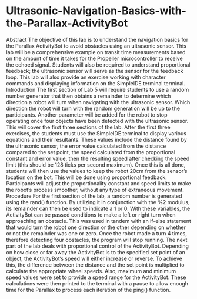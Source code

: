 # Ultrasonic-Navigation-Basics-with-the-Parallax-ActivityBot
Abstract     The objective of this lab is to understand the navigation basics for the Parallax ActivityBot to avoid obstacles using an ultrasonic sensor.  This lab will be a comprehensive example on transit time measurements based on the amount of time it takes for the Propeller microcontroller to receive the echoed signal.  Students will also be required to understand proportional feedback; the ultrasonic sensor will serve as the sensor for the feedback loop. This lab will also provide an exercise working with character commands and displaying information on the SimpleIDE terminal terminal.   Introduction     The first section of Lab 5 will require students to use a random number generator that then obtains a remainder to determine which direction a robot will turn when navigating with the ultrasonic sensor.  Which direction the robot will turn with the random generation will be up to the participants. Another parameter will be added for the robot to stop operating once four objects have been detected with the ultrasonic sensor.  This will cover the first three sections of the lab.      After the first three exercises, the students must use the SimpleIDE terminal to display various equations and their resultants.  These values include the distance found by the ultrasonic sensor, the error value calculated from the distance compared to the set point, the speed calculated from the proportional constant and error value, then the resulting speed after checking the speed limit (this should be 128 ticks per second maximum).     Once this is all done, students will then use the values to keep the robot 20cm from the sensor’s location on the bot. This will be done using proportional feedback. Participants will adjust the proportionality constant and speed limits to make the robot’s process smoother, without any type of extraneous movement.  Procedure      For the first section of the lab, a random number is generated using the rand() function. By utilizing it in conjunction with the %2 modulus, its remainder can then be used to indicate a 1 or 0. With these variables, the ActivityBot can be passed conditions to make a left or right turn when approaching an obstacle. This was used in tandem with an if-else statement that would turn the robot one direction or the other depending on whether or not the remainder was one or zero. Once the robot made a turn 4 times, therefore detecting four obstacles, the program will stop running.      The next part of the lab deals with proportional control of the ActivityBot. Depending on how close or far away the ActivityBot is to the specified set point of an object, the ActivityBot’s speed will either increase or reverse. To achieve this, the difference between the distance and the set point is multiplied to calculate the appropriate wheel speeds. Also, maximum and minimum speed values were set to provide a speed range for the ActivityBot. These calculations were then printed to the terminal with a pause to allow enough time for the Parallax to process each iteration of the ping() function.  
